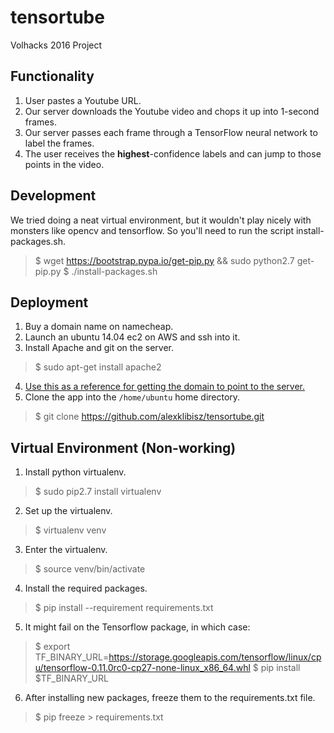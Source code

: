 # tensortube

Volhacks 2016 Project

## Functionality

1. User pastes a Youtube URL.
2. Our server downloads the Youtube video and chops it up into 1-second frames.
3. Our server passes each frame through a TensorFlow neural network to label the frames.
4. The user receives the **highest**-confidence labels and can jump to those points in the video.

## Development

We tried doing a neat virtual environment, but it wouldn't play nicely with monsters like opencv and tensorflow. So you'll need to run the script install-packages.sh.

> $ wget https://bootstrap.pypa.io/get-pip.py && sudo python2.7 get-pip.py
> $ ./install-packages.sh

## Deployment

1. Buy a domain name on namecheap.
2. Launch an ubuntu 14.04 ec2 on AWS and ssh into it.
3. Install Apache and git on the server.
> $ sudo apt-get install apache2

4. [Use this as a reference for getting the domain to point to the server.](http://techgenix.com/namecheap-aws-ec2-linux/)
5. Clone the app into the `/home/ubuntu` home directory.
> $ git clone https://github.com/alexklibisz/tensortube.git




## Virtual Environment (Non-working)

1. Install python virtualenv.
> $ sudo pip2.7 install virtualenv

2. Set up the virtualenv.
> $ virtualenv venv

3. Enter the virtualenv.
> $ source venv/bin/activate

4. Install the required packages.
> $ pip install --requirement requirements.txt

5. It might fail on the Tensorflow package, in which case:
> $ export TF_BINARY_URL=https://storage.googleapis.com/tensorflow/linux/cpu/tensorflow-0.11.0rc0-cp27-none-linux_x86_64.whl
> $ pip install $TF_BINARY_URL

6. After installing new packages, freeze them to the requirements.txt file.
> $ pip freeze > requirements.txt
